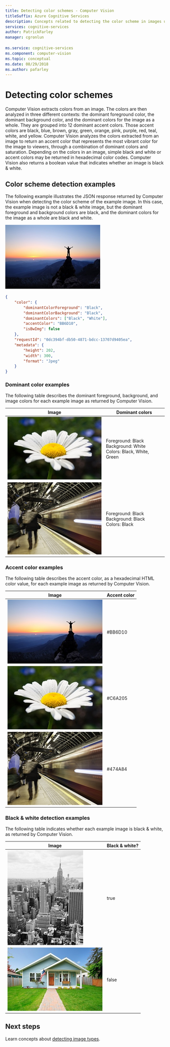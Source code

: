 ```yaml
---
title: Detecting color schemes - Computer Vision
titleSuffix: Azure Cognitive Services
description: Concepts related to detecting the color scheme in images using the Computer Vision API.
services: cognitive-services
author: PatrickFarley
manager: cgronlun

ms.service: cognitive-services
ms.component: computer-vision
ms.topic: conceptual
ms.date: 08/29/2018
ms.author: pafarley
---
```


# Detecting color schemes

Computer Vision extracts colors from an image. The colors are then analyzed in three different contexts: the dominant foreground color, the dominant background color, and the dominant colors for the image as a whole. They are grouped into 12 dominant accent colors. Those accent colors are black, blue, brown, gray, green, orange, pink, purple, red, teal, white, and yellow. Computer Vision analyzes the colors extracted from an image to return an accent color that represents the most vibrant color for the image to viewers, through a combination of dominant colors and saturation. Depending on the colors in an image, simple black and white or accent colors may be returned in hexadecimal color codes. Computer Vision also returns a boolean value that indicates whether an image is black & white.

## Color scheme detection examples

The following example illustrates the JSON response returned by Computer Vision when detecting the color scheme of the example image. In this case, the example image is not a black & white image, but the dominant foreground and background colors are black, and the dominant colors for the image as a whole are black and white.

![Outdoor Mountain](./Images/mountain_vista.png)

```json
{
    "color": {
        "dominantColorForeground": "Black",
        "dominantColorBackground": "Black",
        "dominantColors": ["Black", "White"],
        "accentColor": "BB6D10",
        "isBwImg": false
    },
    "requestId": "0dc394bf-db50-4871-bdcc-13707d9405ea",
    "metadata": {
        "height": 202,
        "width": 300,
        "format": "Jpeg"
    }
}
```

### Dominant color examples

The following table describes the dominant foreground, background, and image colors for each example image as returned by Computer Vision.

| Image | Dominant colors |
|-------|-----------------|
|![Vision Analyze Flower](./Images/flower.png)| Foreground: Black<br/>Background: White<br/>Colors: Black, White, Green|
![Vision Analyze Train Station](./Images/train_station.png) | Foreground: Black<br/>Background: Black<br/>Colors: Black |

### Accent color examples

 The following table describes the accent color, as a hexadecimal HTML color value, for each example image as returned by Computer Vision.

| Image | Accent color |
|-------|--------------|
|![Outdoor Mountain](./Images/mountain_vista.png) | #BB6D10 |
|![Vision Analyze Flower](./Images/flower.png) | #C6A205 |
|![Vision Analyze Train Station](./Images/train_station.png) | #474A84 |

### Black & white detection examples

The following table indicates whether each example image is black & white, as returned by Computer Vision.

| Image | Black & white? |
|-------|----------------|
|![Vision Analyze Building](./Images/bw_buildings.png) | true |
|![Vision Analyze House Yard](./Images/house_yard.png) | false |

## Next steps

Learn concepts about [detecting image types](concept-detecting-image-types.md).